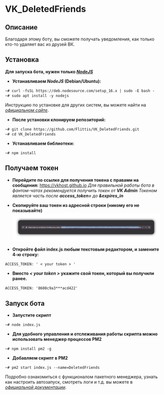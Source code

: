 # VK_DeletedFriends
 
## Описание

Благодаря этому боту, вы сможете получать уведомления, как только кто-то удаляет вас из друзей ВК.

## Установка

**Для запуска бота, нужен только _[NodeJS](https://nodejs.org)_**

- **Устанавливаем _NodeJS_ (Debian/Ubuntu):**
```
~# curl -fsSL https://deb.nodesource.com/setup_16.x | sudo -E bash -
~# sudo apt install -y nodejs
```
Инструкцию по установке для других систем, вы можете найти на _[официальном сайте](https://nodejs.org)_.

- **После установки клонируем репозиторий:**
```
~# git clone https://github.com/Flittis/VK_DeletedFriends.git
~# cd VK_DeletedFriends
```
- **Устанавливаем библиотеки:**
```
~# npm install
```

## Получаем токен

- **Перейдите по ссылке для получения токена с правами на сообщения:**
https://vkhost.github.io
*Для правильной работы бота в фантом-чатах рекомендуется получить токен от **VK Admin***
*Токеном является часть после **access_token=**  до  **&expires_in***

- **Скопируйте ваш токен из адресной строки (никому его не показывайте)**
![alt text](https://github.com/Flittis/Lua_VK_ModuleBot/raw/master/tokenScreen.jpg)

- **Откройте файл index.js любым текстовым редактором, и замените 4-ю строку:**
```
ACCESS_TOKEN: ' < your token > '
```
- **Вместо *< your token >* укажите свой токен, который вы получили ранее.**
```
ACCESS_TOKEN: '8608c9a3***acd422'
```

## Запуск бота
 - **Запустите скрипт**
```
~# node index.js
```
 - **Для удобного управления и отслеживания работы скрипта можно использовать менеджер процессов PM2**
```
~# npm install pm2 -g
```
 - **Добавляем скрипт в PM2**
```
~# pm2 start index.js --name=DeletedFriends
```
Подробно ознакомиться с функционалом пакетного менеджера, узнать как настроить автозапуск, смотреть логи и т.д. вы можете в _[официальной документации](https://vk.cc/awUBaH)_.

